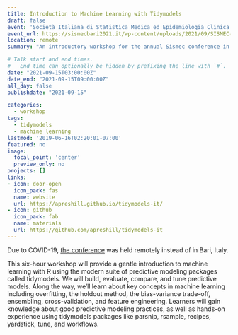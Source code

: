 ```yaml
---
title: Introduction to Machine Learning with Tidymodels
draft: false
event: 'Società Italiana di Statistica Medica ed Epidemiologia Clinica (Sismec 2021)'
event_url: https://sismecbari2021.it/wp-content/uploads/2021/09/SISMEC-2021-BROCHURE-completa-AGGIORNATA-al-16-settembre.pdf
location: remote
summary: "An introductory workshop for the annual Sismec conference in Bari, Italy."

# Talk start and end times.
#   End time can optionally be hidden by prefixing the line with `#`.
date: "2021-09-15T03:00:00Z"
date_end: "2021-09-15T09:00:00Z"
all_day: false
publishdate: "2021-09-15"

categories:
  - workshop
tags:
  - tidymodels
  - machine learning
lastmod: '2019-06-16T02:20:01-07:00'
featured: no
image:
  focal_point: 'center'
  preview_only: no
projects: []
links:
- icon: door-open
  icon_pack: fas
  name: website
  url: https://apreshill.github.io/tidymodels-it/
- icon: github
  icon_pack: fab
  name: materials
  url: https://github.com/apreshill/tidymodels-it
---
```


Due to COVID-19, [the conference](https://sismecbari2021.it/) was held remotely instead of in Bari, Italy.


This six-hour workshop will provide a gentle introduction to machine learning with R using the modern suite of predictive modeling packages called tidymodels. We will build, evaluate, compare, and tune predictive models. Along the way, we’ll learn about key concepts in machine learning including overfitting, the holdout method, the bias-variance trade-off, ensembling, cross-validation, and feature engineering. Learners will gain knowledge about good predictive modeling practices, as well as hands-on experience using tidymodels packages like parsnip, rsample, recipes, yardstick, tune, and workflows.
